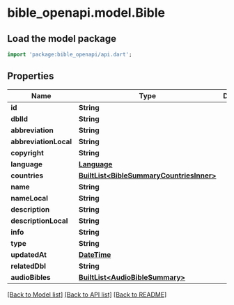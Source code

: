 # bible_openapi.model.Bible

## Load the model package
```dart
import 'package:bible_openapi/api.dart';
```

## Properties
Name | Type | Description | Notes
------------ | ------------- | ------------- | -------------
**id** | **String** |  | 
**dblId** | **String** |  | 
**abbreviation** | **String** |  | 
**abbreviationLocal** | **String** |  | 
**copyright** | **String** |  | 
**language** | [**Language**](Language.md) |  | 
**countries** | [**BuiltList&lt;BibleSummaryCountriesInner&gt;**](BibleSummaryCountriesInner.md) |  | 
**name** | **String** |  | 
**nameLocal** | **String** |  | 
**description** | **String** |  | 
**descriptionLocal** | **String** |  | 
**info** | **String** |  | 
**type** | **String** |  | 
**updatedAt** | [**DateTime**](DateTime.md) |  | 
**relatedDbl** | **String** |  | 
**audioBibles** | [**BuiltList&lt;AudioBibleSummary&gt;**](AudioBibleSummary.md) |  | 

[[Back to Model list]](../README.md#documentation-for-models) [[Back to API list]](../README.md#documentation-for-api-endpoints) [[Back to README]](../README.md)


